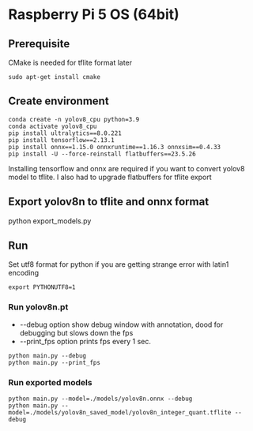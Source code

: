 # Raspberry Pi 5 OS (64bit)

## Prerequisite
CMake is needed for tflite format later
````
sudo apt-get install cmake 
````

## Create environment
````
conda create -n yolov8_cpu python=3.9
conda activate yolov8_cpu
pip install ultralytics==8.0.221
pip install tensorflow==2.13.1
pip install onnx==1.15.0 onnxruntime==1.16.3 onnxsim==0.4.33
pip install -U --force-reinstall flatbuffers==23.5.26
````

Installing tensorflow and onnx are required if you want to convert yolov8 model to tflite.
I also had to upgrade flatbuffers for tflite export

## Export yolov8n to tflite and onnx format 
python export_models.py

## Run 

Set utf8 format for python if you are getting strange error with latin1 encoding
```
export PYTHONUTF8=1 
```

### Run yolov8n.pt

- --debug option show debug window with annotation, dood for debugging but slows down the fps
- --print_fps option prints fps every 1 sec.
```
python main.py --debug
python main.py --print_fps
```

### Run exported models
```
python main.py --model=./models/yolov8n.onnx --debug
python main.py --model=./models/yolov8n_saved_model/yolov8n_integer_quant.tflite --debug
```
